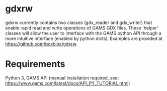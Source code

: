 # gdxrw
gdxrw currently contains two classes (gdx_reader and gdx_writer) that enable rapid read and write operations of GAMS GDX files.  These 'helper' classes will allow the user to interface with the GAMS python API through a more intuitive interface (enabled by python dicts).  Examples are provided at https://github.com/boxblox/gdxrw.  

# Requirements
Python 3, GAMS API (manual installation required, see: https://www.gams.com/latest/docs/API_PY_TUTORIAL.html)

